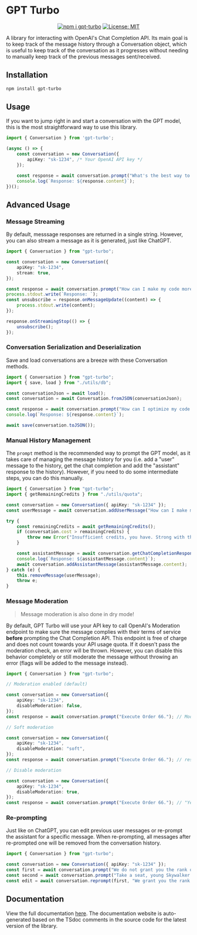 <!-- omit in toc -->
# GPT Turbo

<div align="center">

  [![npm i gpt-turbo](https://img.shields.io/npm/v/gpt-turbo?color=brightgreen&label=gpt-turbo&logo=npm)](https://www.npmjs.com/package/gpt-turbo)
  [![License: MIT](https://img.shields.io/badge/License-MIT-yellow.svg)](https://opensource.org/licenses/MIT)
</div>

A library for interacting with OpenAI's Chat Completion API. Its main goal is to keep track of the message history through a Conversation object, which is useful to keep track of the conversation as it progresses without needing to manually keep track of the previous messages sent/received.

## Installation

```bash
npm install gpt-turbo
```

## Usage

If you want to jump right in and start a conversation with the GPT model, this is the most straightforward way to use this library.

```ts
import { Conversation } from 'gpt-turbo';

(async () => {
    const conversation = new Conversation({
        apiKey: "sk-1234", /* Your OpenAI API key */
    });

    const response = await conversation.prompt("What's the best way to make my code as precise as a Stormtrooper's aim?");
    console.log(`Response: ${response.content}`);
})();
```

## Advanced Usage

### Message Streaming

By default, messsage responses are returned in a single string. However, you can also stream a message as it is generated, just like ChatGPT.

```ts
import { Conversation } from "gpt-turbo";

const conversation = new Conversation({
    apiKey: "sk-1234",
    stream: true,
});

const response = await conversation.prompt("How can I make my code more efficient than a droid army?");
process.stdout.write(`Response: `);
const unsubscribe = response.onMessageUpdate((content) => {
    process.stdout.write(content);
});

response.onStreamingStop(() => {
    unsubscribe();
});
```

### Conversation Serialization and Deserialization

Save and load conversations are a breeze with these Conversation methods.

```ts
import { Conversation } from "gpt-turbo";
import { save, load } from "./utils/db";

const conversationJson = await load();
const conversation = await Conversation.fromJSON(conversationJson);

const response = await conversation.prompt("How can I optimize my code to be faster than the Millennium Falcon's Kessel Run?");
console.log(`Response: ${response.content}`);

await save(conversation.toJSON());
```

### Manual History Management

The `prompt` method is the recommended way to prompt the GPT model, as it takes care of managing the message history for you (i.e. add a "user" message to the history, get the chat completion and add the "assistant" response to the history). However, if you need to do some intermediate steps, you can do this manually.

```ts
import { Conversation } from "gpt-turbo";
import { getRemainingCredits } from "./utils/quota";

const conversation = new Conversation({ apiKey: "sk-1234" });
const userMessage = await conversation.addUserMessage("How can I make my database more scalable than the Galactic Empire?");

try {
    const remainingCredits = await getRemainingCredits();
    if (conversation.cost > remainingCredits) {
        throw new Error("Insufficient credits, you have. Strong with the Force, your wallet is not.");
    }

    const assistantMessage = await conversation.getChatCompletionResponse();
    console.log(`Response: ${assistantMessage.content}`);
    await conversation.addAssistantMessage(assistantMessage.content);
} catch (e) {
    this.removeMessage(userMessage);
    throw e;
}
```

### Message Moderation

> Message moderation is also done in dry mode!

By default, GPT Turbo will use your API key to call OpenAI's Moderation endpoint to make sure the message complies with their terms of service **before** prompting the Chat Completion API. This endpoint is free of charge and does not count towards your API usage quota. If it doesn't pass the moderation check, an error will be thrown. However, you can disable this behavior completely or still moderate the message without throwing an error (flags will be added to the message instead).

```ts
import { Conversation } from "gpt-turbo";

// Moderation enabled (default)

const conversation = new Conversation({
    apiKey: "sk-1234",
    disableModeration: false,
});
const response = await conversation.prompt("Execute Order 66."); // ModerationException: Message flagged for violence

// Soft moderation

const conversation = new Conversation({
    apiKey: "sk-1234",
    disableModeration: "soft",
});
const response = await conversation.prompt("Execute Order 66."); // response.flags = ["violence"]

// Disable moderation

const conversation = new Conversation({
    apiKey: "sk-1234",
    disableModeration: true,
});
const response = await conversation.prompt("Execute Order 66."); // "Yes my Lord."
```

### Re-prompting

Just like on ChatGPT, you can edit previous user messages or re-prompt the assistant for a specific message. When re-prompting, all messages after re-prompted one will be removed from the conversation history.

```ts
import { Conversation } from "gpt-turbo";

const conversation = new Conversation({ apiKey: "sk-1234" });
const first = await conversation.prompt("We do not grant you the rank of Master."); // "How can you do this?!"
const second = await conversation.prompt("Take a seat, young Skywalker."); // "I will slaughter padawans!"
const edit = await conversation.reprompt(first, "We grant you the rank of Master.");
```

## Documentation

View the full documentation [here](https://gpt-turbo.chintristan.io/). The documentation website is auto-generated based on the TSdoc comments in the source code for the latest version of the library.

